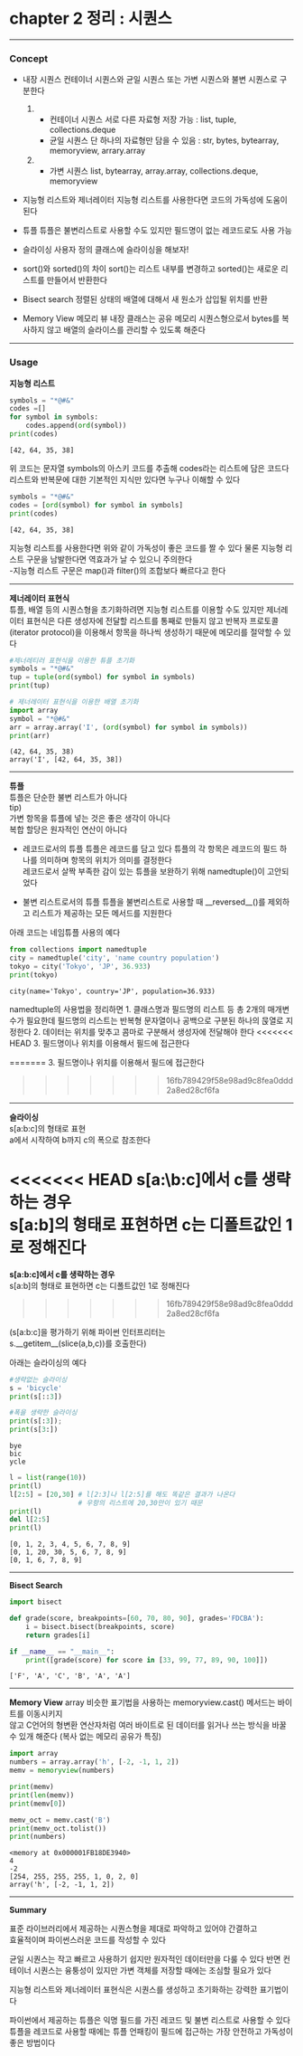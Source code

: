 # chapter 2 정리 : 시퀀스
***
### Concept 
* 내장 시퀀스
    컨테이너 시퀀스와 균일 시퀀스 또는 가변 시퀀스와 불변 시퀀스로 구분한다  
    
    1. - 컨테이너 시퀀스
          서로 다른 자료형 저장 가능 : list, tuple, collections.deque
       - 균일 시퀀스
          단 하나의 자료형만 담을 수 있음 : str, bytes, bytearray, memoryview, arrary.array
    2. - 가변 시퀀스
          list, bytearray, array.array, collections.deque, memoryview    
          
          
* 지능형 리스트와 제너레이터
    지능형 리스트를 사용한다면 코드의 가독성에 도움이 된다    
    
    
* 튜플 
    튜플은 불변리스트로 사용할 수도 있지만 필드명이 없는 레코드로도 사용 가능    
    
    
* 슬라이싱
    사용자 정의 클래스에 슬라이싱을 해보자!    
    
    
* sort()와 sorted()의 차이
    sort()는 리스트 내부를 변경하고 sorted()는 새로운 리스트를 만들어서 반환한다      
    
    
* Bisect search
    정렬된 상태의 배열에 대해서 새 원소가 삽입될 위치를 반환  
    
    
* Memory View
    메모리 뷰 내장 클래스는 공유 메모리 시퀀스형으로서 bytes를 복사하지 않고
    배열의 슬라이스를 관리할 수 있도록 해준다
***

### Usage  

**지능형 리스트**


```python
symbols = "*@#&"
codes =[]
for symbol in symbols:
    codes.append(ord(symbol))
print(codes)
```

    [42, 64, 35, 38]
    

위 코드는 문자열 symbols의 아스키 코드를 추출해 codes라는 리스트에 담은 코드다
리스트와 반복문에 대한 기본적인 지식만 있다면 누구나 이해할 수 있다


```python
symbols = "*@#&"
codes = [ord(symbol) for symbol in symbols]
print(codes)
```

    [42, 64, 35, 38]
    

지능형 리스트를 사용한다면 위와 같이 가독성이 좋은 코드를 짤 수 있다
물론 지능형 리스트 구문을 남발한다면 역효과가 날 수 있으니 주의한다  
-지능형 리스트 구문은 map()과 filter()의 조합보다 빠르다고 한다  

---

**제너레이터 표현식**  
튜플, 배열 등의 시퀀스형을 초기화하려면 지능형 리스트를 이용할 수도 있지만
제너레이터 표현식은 다른 생성자에 전달할 리스트를 통째로 만들지 않고 
반복자 프로토콜(iterator protocol)을 이용해서 항목을 하나씩 생성하기 때문에 
메모리를 절약할 수 있다


```python
#제너레티러 표현식을 이용한 튜플 초기화
symbols = "*@#&"
tup = tuple(ord(symbol) for symbol in symbols)
print(tup)

# 제너레이터 표현식을 이용한 배열 초기화
import array
symbol = "*@#&"
arr = array.array('I', (ord(symbol) for symbol in symbols))
print(arr)
```

    (42, 64, 35, 38)
    array('I', [42, 64, 35, 38])
    

---  
**튜플**  
튜플은 단순한 불변 리스트가 아니다   
tip)   
가변 항목을 튜플에 넣는 것은 좋은 생각이 아니다  
복합 할당은 원자적인 연산이 아니다
         
* 레코드로서의 튜플
      튜플은 레코드를 담고 있다 
      튜플의 각 항목은 레코드의 필드 하나를 의미하며 항목의 위치가 의미를 결정한다  
      레코드로서 살짝 부족한 감이 있는 튜플을 보완하기 위해 namedtuple()이 고안되었다  
      
* 불변 리스트로서의 튜플
      튜플을 불변리스트로 사용할 때 \_\_reversed\_\_()를 제외하고
      리스트가 제공하는 모든 메서드를 지원한다  
      
    
아래 코드는 네임튜플 사용의 예다


```python
from collections import namedtuple 
city = namedtuple('city', 'name country population')
tokyo = city('Tokyo', 'JP', 36.933)
print(tokyo)
```

    city(name='Tokyo', country='JP', population=36.933)
    

namedtuple의 사용법을 정리하면
    1. 클래스명과 필드명의 리스트 등 총 2개의 매개변수가 필요한데
       필드명의 리스트는 반복형 문자열이나 공백으로 구분된 하나의 묹열로 지정한다
    2. 데이터는 위치를 맞추고 콤마로 구분해서 생성자에 전달해야 한다
<<<<<<< HEAD
    3. 필드명이나 위치를 이용해서 필드에 접근한다  
    
=======
    3. 필드명이나 위치를 이용해서 필드에 접근한다
>>>>>>> 16fb789429f58e98ad9c8fea0ddd2a8ed28cf6fa
---

**슬라이싱**  
s[a\:b\:c]의 형태로 표현  
a에서 시작하여 b까지 c의 폭으로 참조한다

<<<<<<< HEAD
**s[a\:\b\:c]에서 c를 생략하는 경우**  
s[a\:b]의 형태로 표현하면 c는 디폴트값인 1로 정해진다
=======
**s[a\:b\:c]에서 c를 생략하는 경우**  
s[a:b]의 형태로 표현하면 c는 디폴트값인 1로 정해진다
>>>>>>> 16fb789429f58e98ad9c8fea0ddd2a8ed28cf6fa

(s[a\:b\:c]을 평가하기 위해 파이썬 인터프리터는   
s.\_\_getitem\_\_(slice(a,b,c))를 호출한다)
  
아래는 슬라이싱의 예다


```python
#생략없는 슬라이싱
s = 'bicycle'
print(s[::3])

#폭을 생략한 슬라이싱
print(s[:3]);
print(s[3:])
```

    bye
    bic
    ycle
    


```python
l = list(range(10))
print(l)
l[2:5] = [20,30] # l[2:3]나 l[2:5]를 해도 똑같은 결과가 나온다 
                 # 우항의 리스트에 20,30만이 있기 때문
print(l)
del l[2:5]
print(l)
```

    [0, 1, 2, 3, 4, 5, 6, 7, 8, 9]
    [0, 1, 20, 30, 5, 6, 7, 8, 9]
    [0, 1, 6, 7, 8, 9]
    

---
**Bisect Search**



```python
import bisect

def grade(score, breakpoints=[60, 70, 80, 90], grades='FDCBA'):
    i = bisect.bisect(breakpoints, score)
    return grades[i]

if __name__ == "__main__":
    print([grade(score) for score in [33, 99, 77, 89, 90, 100]])
```

    ['F', 'A', 'C', 'B', 'A', 'A']
    

---
**Memory View**
array 비슷한 표기법을 사용하는 memoryview.cast() 메서드는 바이트를 이동시키지  
않고 C언어의 형변환 연산자처럼 여러 바이트로 된 데이터를 읽거나 쓰는 방식을 
바꿀 수 있개 해준다
(복사 없는 메모리 공유가 특징)


```python
import array
numbers = array.array('h', [-2, -1, 1, 2])
memv = memoryview(numbers)

print(memv) 
print(len(memv))
print(memv[0])

memv_oct = memv.cast('B')
print(memv_oct.tolist())
print(numbers)
```

    <memory at 0x000001FB18DE3940>
    4
    -2
    [254, 255, 255, 255, 1, 0, 2, 0]
    array('h', [-2, -1, 1, 2])
    

---
**Summary**  
  
표준 라이브러리에서 제공하는 시퀀스형을 제대로 파악하고 있어야 간결하고  
효율적이며 파이썬스러운 코드를 작성할 수 있다
  
균일 시퀀스는 작고 빠르고 사용하기 쉽지만 원자적인 데이터만을 다룰 수 있다
반면 컨테이너 시퀀스는 융퉁성이 있지만 가변 객체를 저장할 때에는 조심할 필요가 있다
  
지능형 리스트와 제너레이터 표현식은 시퀀스를 생성하고 초기화하는 강력한 표기법이다
  
    
파이썬에서 제공하는 튜플은 익명 필드를 가진 레코드 및 불변 리스트로 사용할 수 있다
튜플을 레코드로 사용할 때에는 튜플 언패킹이 필드에 접근하는 가장 안전하고 가독성이 
좋은 방법이다 


```python

```
